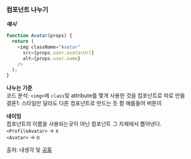 ### 컴포넌트 나누기
***예시***
```javascript
function Avatar(props) {
  return (
    <img className="Avatar"
      src={props.user.avatarUrl}
      alt={props.user.name}
    />
  );
}
```
**나누는 기준**  
코드 분석: `<img>`에 `class`및 attribute를 몇개 사용한 것을 컴포넌트로 따로 만듦  
결론1: 스타일만 달라도 다른 컴포넌트로 만드는 듯 함 예를들어 버튼이 
<br/>

**네이밍**  
컴포넌트의 이름을 사용되는곳이 아닌 컴포넌트 그 자체에서 뽑아낸다.  
`<ProfileAvatar>` -> x  
`<Avatar>` -> o  

출처: 내생각 및 [공홈](https://ko.reactjs.org/docs/components-and-props.html)